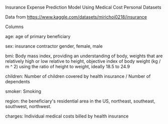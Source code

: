 Insurance Expense Prediction Model Using Medical Cost Personal Datasets

Data from https://www.kaggle.com/datasets/mirichoi0218/insurance

Columns

  age: age of primary beneficiary
  
  sex: insurance contractor gender, female, male
  
  bmi: Body mass index, providing an understanding of body, weights that are relatively high or low relative to height,
  objective index of body weight (kg / m ^ 2) using the ratio of height to weight, ideally 18.5 to 24.9
  
  children: Number of children covered by health insurance / Number of dependents
  
  smoker: Smoking
  
  region: the beneficiary's residential area in the US, northeast, southeast, southwest, northwest.
  
  charges: Individual medical costs billed by health insurance

